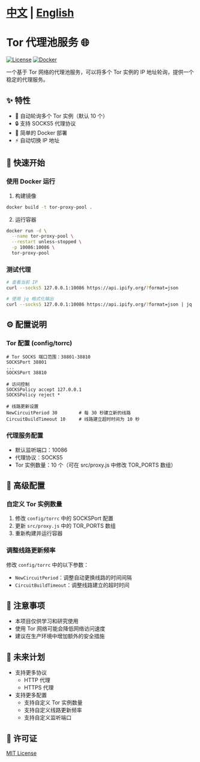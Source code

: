 # [中文](README_CN.md) | [English](README.md)

# Tor 代理池服务 🌐

[![License](https://img.shields.io/badge/license-MIT-blue.svg)](LICENSE)
[![Docker](https://img.shields.io/badge/docker-ready-brightgreen.svg)](Dockerfile)

一个基于 Tor 网络的代理池服务，可以将多个 Tor 实例的 IP 地址轮询，提供一个稳定的代理服务。

## ✨ 特性

- 🔄 自动轮询多个 Tor 实例（默认 10 个）
- 🔒 支持 SOCKS5 代理协议
- 🚀 简单的 Docker 部署
- ⚡ 自动切换 IP 地址


## 🚀 快速开始

### 使用 Docker 运行

1. 构建镜像
```bash
docker build -t tor-proxy-pool .
```

2. 运行容器
```bash
docker run -d \
  --name tor-proxy-pool \
  --restart unless-stopped \
  -p 10086:10086 \
  tor-proxy-pool
```

### 测试代理

```bash
# 查看当前 IP
curl --socks5 127.0.0.1:10086 https://api.ipify.org/?format=json

# 使用 jq 格式化输出
curl --socks5 127.0.0.1:10086 https://api.ipify.org/?format=json | jq '.'
```

## ⚙️ 配置说明

### Tor 配置 (config/torrc)

```plaintext
# Tor SOCKS 端口范围：38801-38810
SOCKSPort 38801
...
SOCKSPort 38810

# 访问控制
SOCKSPolicy accept 127.0.0.1
SOCKSPolicy reject *

# 线路更新设置
NewCircuitPeriod 30        # 每 30 秒建立新的线路
CircuitBuildTimeout 10     # 线路建立超时时间为 10 秒
```

### 代理服务配置

- 默认监听端口：10086
- 代理协议：SOCKS5
- Tor 实例数量：10 个（可在 src/proxy.js 中修改 TOR_PORTS 数组）

## 🔧 高级配置

### 自定义 Tor 实例数量

1. 修改 `config/torrc` 中的 SOCKSPort 配置
2. 更新 `src/proxy.js` 中的 TOR_PORTS 数组
3. 重新构建并运行容器

### 调整线路更新频率

修改 `config/torrc` 中的以下参数：
- `NewCircuitPeriod`：调整自动更换线路的时间间隔
- `CircuitBuildTimeout`：调整线路建立的超时时间

## 📝 注意事项

- 本项目仅供学习和研究使用
- 使用 Tor 网络可能会降低网络访问速度
- 建议在生产环境中增加额外的安全措施

## 🔮 未来计划

- 支持更多协议
  - HTTP 代理
  - HTTPS 代理
- 支持更多配置
  - 支持自定义 Tor 实例数量
  - 支持自定义线路更新频率
  - 支持自定义监听端口

## 📄 许可证

[MIT License](LICENSE)
